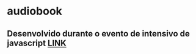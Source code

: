 # audiobook
## Desenvolvido durante o evento de intensivo de javascript [LINK](https://danielfreitassc.github.io/audiobook/)
